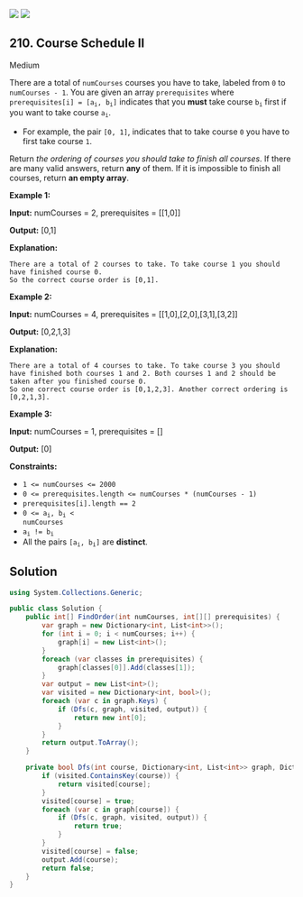 [![](https://img.shields.io/github/stars/LeetCode-in-Net/LeetCode-in-Net?label=Stars&style=flat-square)](https://github.com/LeetCode-in-Net/LeetCode-in-Net)
[![](https://img.shields.io/github/forks/LeetCode-in-Net/LeetCode-in-Net?label=Fork%20me%20on%20GitHub%20&style=flat-square)](https://github.com/LeetCode-in-Net/LeetCode-in-Net/fork)

## 210\. Course Schedule II

Medium

There are a total of `numCourses` courses you have to take, labeled from `0` to `numCourses - 1`. You are given an array `prerequisites` where <code>prerequisites[i] = [a<sub>i</sub>, b<sub>i</sub>]</code> indicates that you **must** take course <code>b<sub>i</sub></code> first if you want to take course <code>a<sub>i</sub></code>.

*   For example, the pair `[0, 1]`, indicates that to take course `0` you have to first take course `1`.

Return _the ordering of courses you should take to finish all courses_. If there are many valid answers, return **any** of them. If it is impossible to finish all courses, return **an empty array**.

**Example 1:**

**Input:** numCourses = 2, prerequisites = \[\[1,0]]

**Output:** [0,1]

**Explanation:**

    There are a total of 2 courses to take. To take course 1 you should have finished course 0.
    So the correct course order is [0,1].

**Example 2:**

**Input:** numCourses = 4, prerequisites = \[\[1,0],[2,0],[3,1],[3,2]]

**Output:** [0,2,1,3]

**Explanation:**

    There are a total of 4 courses to take. To take course 3 you should have finished both courses 1 and 2. Both courses 1 and 2 should be taken after you finished course 0.
    So one correct course order is [0,1,2,3]. Another correct ordering is [0,2,1,3].

**Example 3:**

**Input:** numCourses = 1, prerequisites = []

**Output:** [0] 

**Constraints:**

*   `1 <= numCourses <= 2000`
*   `0 <= prerequisites.length <= numCourses * (numCourses - 1)`
*   `prerequisites[i].length == 2`
*   <code>0 <= a<sub>i</sub>, b<sub>i</sub> < numCourses</code>
*   <code>a<sub>i</sub> != b<sub>i</sub></code>
*   All the pairs <code>[a<sub>i</sub>, b<sub>i</sub>]</code> are **distinct**.

## Solution

```csharp
using System.Collections.Generic;

public class Solution {
    public int[] FindOrder(int numCourses, int[][] prerequisites) {
        var graph = new Dictionary<int, List<int>>();
        for (int i = 0; i < numCourses; i++) {
            graph[i] = new List<int>();
        }
        foreach (var classes in prerequisites) {
            graph[classes[0]].Add(classes[1]);
        }
        var output = new List<int>();
        var visited = new Dictionary<int, bool>();
        foreach (var c in graph.Keys) {
            if (Dfs(c, graph, visited, output)) {
                return new int[0];
            }
        }
        return output.ToArray();
    }

    private bool Dfs(int course, Dictionary<int, List<int>> graph, Dictionary<int, bool> visited, List<int> output) {
        if (visited.ContainsKey(course)) {
            return visited[course];
        }
        visited[course] = true;
        foreach (var c in graph[course]) {
            if (Dfs(c, graph, visited, output)) {
                return true;
            }
        }
        visited[course] = false;
        output.Add(course);
        return false;
    }
}
```